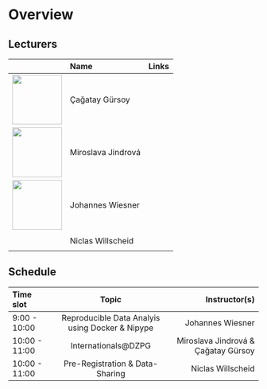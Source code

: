 # Overview

## Lecturers

|                                                                                                                            | Name               | Links                                                                                                                                                                                                                                                                                                                                                                                                                                                                                                      |
|:---------------------------------------------------------------------------------------------------------------------------|:-------------------|:-----------------------------------------------------------------------------------------------------------------------------------------------------------------------------------------------------------------------------------------------------------------------------------------------------------------------------------------------------------------------------------------------------------------------------------------------------------------------------------------------------------|
| <img width=100 src='https://avatars.githubusercontent.com/u/25998029?v=4'>                                                 | Çağatay Gürsoy     | <a href=https://www.zi-mannheim.de/forschung/abteilungen-ags-institute/klinpsych/arbeitsgruppen-klinpsych/psych-neurobio-sleep-memory.html> <img height=16 width=16 src=https://www.zi-mannheim.de/favicon.ico> </a> <br /> <a href=https://www.linkedin.com/in/cagatay-gursoy/> <img height=16 width=16 src=https://www.linkedin.com/favicon.ico> </a> <br /> <a href=https://orcid.org/0000-0001-9762-7747> <img height=16 width=16 src=https://orcid.org/favicon.ico> </a> <br /> <a href=https://github.com/caggursoy> <img height=16 width=16 src=https://github.com/favicon.ico> </a>                                      |
| <img width=100 src='https://i1.rgstatic.net/ii/profile.image/11431281203575648-1699370155203_Q512/Miroslava-Jindrova.jpg'> | Miroslava Jindrová | <a href=https://www.zi-mannheim.de/forschung/abteilungen-ags-institute/psm/arbeitsgruppen-psm/psychobio-selbstregulation.html> <img height=16 width=16 src=https://www.zi-mannheim.de/favicon.ico> </a> <br /> <a href=https://www.researchgate.net/profile/Miroslava-Jindrova> <img height=16 width=16 src=https://www.researchgate.net/favicon.ico> </a>                                                                                                                                                 |
| <img width=100 src='https://avatars.githubusercontent.com/u/48254290?v=4'>                                                 | Johannes Wiesner   | <a href=https://tinyurl.com/CIMH-CSP-Lab> <img height=16 width=16 src=https://www.zi-mannheim.de/favicon.ico> </a> <br /> <a href=https://www.linkedin.com/in/johannes-wiesner-376002171> <img height=16 width=16 src=https://www.linkedin.com/favicon.ico> </a> <br /> <a href=https://orcid.org/0000-0001-7040-3516> <img height=16 width=16 src=https://orcid.org/favicon.ico> </a> <br /> <a href=https://github.com/JohannesWiesner> <img height=16 width=16 src=https://github.com/favicon.ico> </a> |
|                                                                                                                            | Niclas Willscheid  | <a href=https://www.zi-mannheim.de/en/research/departments-research-groups-institutes/psychosomatics-psychotherapeutic-medicine-e/researchgroups-psychosomatic-psychotherapy/rg-slp-e.html> <img height=16 width=16 src=https://www.zi-mannheim.de/favicon.ico> </a> <br /> <a href=https://orcid.org/0000-0002-4630-7986> <img height=16 width=16 src=https://orcid.org/favicon.ico> </a>                                                                                                                 |                                                                |


## Schedule

| Time slot      | Topic                                           | Instructor(s)                          |
| :--------------|:-----------------------------------------------:| -------------------------------------: |
| 9:00 - 10:00   | Reproducible Data Analyis using Docker & Nipype | Johannes Wiesner                       |
| 10:00 - 11:00  | Internationals@DZPG                             | Miroslava Jindrová & Çağatay Gürsoy    |
| 10:00 - 11:00  | Pre-Registration & Data-Sharing                 | Niclas Willscheid                      |
